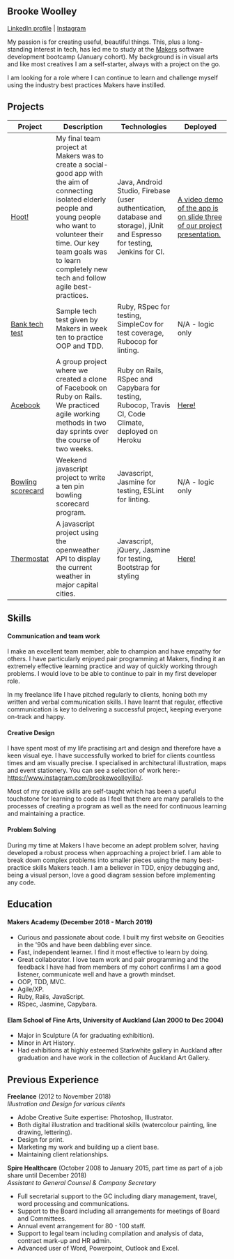 ## Brooke Woolley

[LinkedIn profile](https://www.linkedin.com/in/brooke-woolley-5971b455/)  |   [Instagram](https://www.instagram.com/brookewoolleyillo/)

My passion is for creating useful, beautiful things.  This, plus a long-standing interest in tech, has led me to study at the [Makers](https://makers.tech/) software development bootcamp (January cohort). My background is in visual arts and like most creatives I am a self-starter, always with a project on the go.

I am looking for a role where I can continue to learn and challenge myself using the industry best practices Makers have instilled.

## Projects

| Project         | Description               | Technologies  | Deployed |
| --------------- |---------------------------|---------------|----------|
| [Hoot!](https://github.com/wise-social2/Hoot-App) | My final team project at Makers was to create a social-good app with the aim of connecting isolated elderly people and young people who want to volunteer their time.  Our key team goals was to learn completely new tech and follow agile best-practices.  | Java, Android Studio, Firebase (user authentication, database and storage), jUnit and Espresso for testing, Jenkins for CI. | [A video demo of the app is on slide three of our project presentation.](https://docs.google.com/presentation/d/1pBeTqIbbT3RfQt9Tmx7fHVA1MdCLl8py0lkka1uQwZc/edit#slide=id.g55be737238_0_43)  |
| [Bank tech test](https://github.com/brookewoolley/bank-tech-test)  | Sample tech test given by Makers in week ten to practice OOP and TDD. | Ruby, RSpec for testing, SimpleCov for test coverage, Rubocop for linting. | N/A - logic only  |
| [Acebook](https://github.com/brookewoolley/acebook-rails-template) | A group project where we created a clone of Facebook on Ruby on Rails. We practiced agile working methods in two day sprints over the course of two weeks. | Ruby on Rails, RSpec and Capybara for testing, Rubocop, Travis CI, Code Climate, deployed on Heroku | [Here!](https://acebook-template.herokuapp.com/)
| [Bowling scorecard](https://github.com/brookewoolley/bowling-challenge)| Weekend javascript project to write a ten pin bowling scorecard program. | Javascript, Jasmine for testing, ESLint for linting.| N/A - logic only |
| [Thermostat](https://github.com/brookewoolley/Thermostat) | A javascript project using the openweather API to display the current weather in major capital cities. | Javascript, jQuery, Jasmine for testing, Bootstrap for styling | [Here!](http://bwthermostat.surge.sh/) |


## Skills

#### Communication and team work

I make an excellent team member, able to champion and have empathy for others.  I have particularly enjoyed pair programming at Makers, finding it an extremely effective learning practice and way of quickly working through problems.  I would love to be able to continue to pair in my first developer role.

In my freelance life I have pitched regularly to clients, honing both my written and verbal communication skills. I have learnt that regular, effective communication is key to delivering a successful project, keeping everyone on-track and happy.  

#### Creative Design

I have spent most of my life practising art and design and therefore have a keen visual eye.  I have successfully worked to brief for clients countless times and am visually precise.  I specialised in architectural illustration, maps and event stationery.  You can see a selection of work here:- https://www.instagram.com/brookewoolleyillo/.   

Most of my creative skills are self-taught which has been a useful touchstone for learning to code as I feel that there are many parallels to the processes of creating a program as well as the need for continuous learning and maintaining a practice.

#### Problem Solving

During my time at Makers I have become an adept problem solver, having developed a robust process when approaching a project brief.  I am able to break down complex problems into smaller pieces using the many best-practice skills Makers teach.  I am a believer in TDD, enjoy debugging and, being a visual person, love a good diagram session before implementing any code.

## Education

#### Makers Academy (December 2018 - March 2019)

- Curious and passionate about code.  I built my first website on Geocities in the '90s and have been dabbling ever since.
- Fast, independent learner.  I find it most effective to learn by doing.
- Great collaborator. I love team work and pair programming and the feedback I have had from members of my cohort confirms I am a good listener, communicate well and have a growth mindset.
- OOP, TDD, MVC.
- Agile/XP.
- Ruby, Rails, JavaScript.
- RSpec, Jasmine, Capybara.

#### Elam School of Fine Arts, University of Auckland (Jan 2000 to Dec 2004)

- Major in Sculpture (A for graduating exhibition).
- Minor in Art History.
- Had exhibitions at highly esteemed Starkwhite gallery in Auckland after graduation and have work in the collection of Auckland Art Gallery.

## Previous Experience

**Freelance** (2012 to November 2018)    
*Illustration and Design for various clients*

- Adobe Creative Suite expertise: Photoshop, Illustrator.
- Both digital illustration and traditional skills (watercolour painting, line drawing, lettering).
- Design for print.
- Marketing my work and building up a client base.
- Maintaining client relationships.

**Spire Healthcare** (October 2008 to January 2015, part time as part of a job share until December 2018)   
*Assistant to General Counsel & Company Secretary*

- Full secretarial support to the GC including diary management, travel, word processing and communications.
- Support to the Board including all arrangements for meetings of Board and Committees.
- Annual event arrangement for 80 - 100 staff.
- Support to legal team including compilation and analysis of data, contract mark-up and HR admin.
- Advanced user of Word, Powerpoint, Outlook and Excel.
